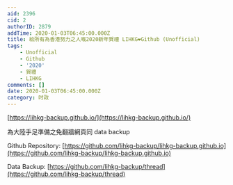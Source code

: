 ```yaml
---
aid: 2396
cid: 2
authorID: 2879
addTime: 2020-01-03T06:45:00.000Z
title: 給所有為香港努力之人嘅2020新年賀禮 LIHKG❤️Github (Unofficial)
tags:
    - Unofficial
    - Github
    - '2020'
    - 賀禮
    - LIHKG
comments: []
date: 2020-01-03T06:45:00.000Z
category: 时政
---
```


[https://lihkg-backup.github.io/](https://lihkg-backup.github.io/)

為大陸手足準備之免翻牆網頁同 data backup

Github Repository: [https://github.com/lihkg-backup/lihkg-backup.github.io](https://github.com/lihkg-backup/lihkg-backup.github.io)

Data Backup: [https://github.com/lihkg-backup/thread](https://github.com/lihkg-backup/thread)
